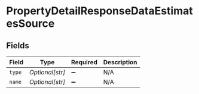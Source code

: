 # PropertyDetailResponseDataEstimatesSource


## Fields

| Field              | Type               | Required           | Description        |
| ------------------ | ------------------ | ------------------ | ------------------ |
| `type`             | *Optional[str]*    | :heavy_minus_sign: | N/A                |
| `name`             | *Optional[str]*    | :heavy_minus_sign: | N/A                |